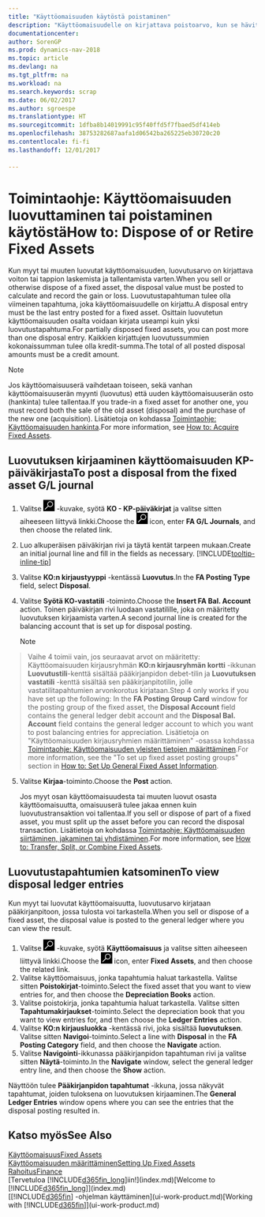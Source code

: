 ```yaml
---
title: "Käyttöomaisuuden käytöstä poistaminen"
description: "Käyttöomaisuudelle on kirjattava poistoarvo, kun se hävitetään, myydään tai poistetaan käytöstä."
documentationcenter: 
author: SorenGP
ms.prod: dynamics-nav-2018
ms.topic: article
ms.devlang: na
ms.tgt_pltfrm: na
ms.workload: na
ms.search.keywords: scrap
ms.date: 06/02/2017
ms.author: sgroespe
ms.translationtype: HT
ms.sourcegitcommit: 1dfba8b14019991c95f40ffd5f7fbaed5df414eb
ms.openlocfilehash: 38753282687aafa1d06542ba265225eb30720c20
ms.contentlocale: fi-fi
ms.lasthandoff: 12/01/2017

---
```

# <a name="how-to-dispose-of-or-retire-fixed-assets"></a><span data-ttu-id="91150-103">Toimintaohje: Käyttöomaisuuden luovuttaminen tai poistaminen käytöstä</span><span class="sxs-lookup"><span data-stu-id="91150-103">How to: Dispose of or Retire Fixed Assets</span></span>
<span data-ttu-id="91150-104">Kun myyt tai muuten luovutat käyttöomaisuuden, luovutusarvo on kirjattava voiton tai tappion laskemista ja tallentamista varten.</span><span class="sxs-lookup"><span data-stu-id="91150-104">When you sell or otherwise dispose of a fixed asset, the disposal value must be posted to calculate and record the gain or loss.</span></span> <span data-ttu-id="91150-105">Luovutustapahtuman tulee olla viimeinen tapahtuma, joka käyttöomaisuudelle on kirjattu.</span><span class="sxs-lookup"><span data-stu-id="91150-105">A disposal entry must be the last entry posted for a fixed asset.</span></span> <span data-ttu-id="91150-106">Osittain luovutetun käyttöomaisuuden osalta voidaan kirjata useampi kuin yksi luovutustapahtuma.</span><span class="sxs-lookup"><span data-stu-id="91150-106">For partially disposed fixed assets, you can post more than one disposal entry.</span></span> <span data-ttu-id="91150-107">Kaikkien kirjattujen luovutussummien kokonaissumman tulee olla kredit-summa.</span><span class="sxs-lookup"><span data-stu-id="91150-107">The total of all posted disposal amounts must be a credit amount.</span></span>  

> [!NOTE]  
>   <span data-ttu-id="91150-108">Jos käyttöomaisuuserä vaihdetaan toiseen, sekä vanhan käyttöomaisuuserän myynti (luovutus) että uuden käyttöomaisuuserän osto (hankinta) tulee tallentaa.</span><span class="sxs-lookup"><span data-stu-id="91150-108">If you trade-in a fixed asset for another one, you must record both the sale of the old asset (disposal) and the purchase of the new one (acquisition).</span></span> <span data-ttu-id="91150-109">Lisätietoja on kohdassa [Toimintaohje: Käyttöomaisuuden hankinta](fa-how-acquire.md).</span><span class="sxs-lookup"><span data-stu-id="91150-109">For more information, see [How to: Acquire Fixed Assets](fa-how-acquire.md).</span></span>  

## <a name="to-post-a-disposal-from-the-fixed-asset-gl-journal"></a><span data-ttu-id="91150-110">Luovutuksen kirjaaminen käyttöomaisuuden KP-päiväkirjasta</span><span class="sxs-lookup"><span data-stu-id="91150-110">To post a disposal from the fixed asset G/L journal</span></span>
1. <span data-ttu-id="91150-111">Valitse ![Etsi sivu tai raportti](media/ui-search/search_small.png "Etsi sivu tai raportti -kuvake") -kuvake, syötä **KO - KP-päiväkirjat** ja valitse sitten aiheeseen liittyvä linkki.</span><span class="sxs-lookup"><span data-stu-id="91150-111">Choose the ![Search for Page or Report](media/ui-search/search_small.png "Search for Page or Report icon") icon, enter **FA G/L Journals**, and then choose the related link.</span></span>  
2. <span data-ttu-id="91150-112">Luo alkuperäisen päiväkirjan rivi ja täytä kentät tarpeen mukaan.</span><span class="sxs-lookup"><span data-stu-id="91150-112">Create an initial journal line and fill in the fields as necessary.</span></span> [!INCLUDE[tooltip-inline-tip](includes/tooltip-inline-tip_md.md)]  
3. <span data-ttu-id="91150-113">Valitse **KO:n kirjaustyyppi** -kentässä **Luovutus**.</span><span class="sxs-lookup"><span data-stu-id="91150-113">In the **FA Posting Type** field, select **Disposal**.</span></span>  
4. <span data-ttu-id="91150-114">Valitse **Syötä KO-vastatili** -toiminto.</span><span class="sxs-lookup"><span data-stu-id="91150-114">Choose the **Insert FA Bal. Account** action.</span></span> <span data-ttu-id="91150-115">Toinen päiväkirjan rivi luodaan vastatilille, joka on määritetty luovutuksen kirjaamista varten.</span><span class="sxs-lookup"><span data-stu-id="91150-115">A second journal line is created for the balancing account that is set up for disposal posting.</span></span>  

    > [!NOTE]  
>   <span data-ttu-id="91150-116">Vaihe 4 toimii vain, jos seuraavat arvot on määritetty: Käyttöomaisuuden kirjausryhmän **KO:n kirjausryhmän kortti** -ikkunan **Luovutustili**-kenttä sisältää pääkirjanpidon debet-tilin ja **Luovutuksen vastatili** -kenttä sisältää sen pääkirjanpitotilin, jolle vastatilitapahtumien arvonkorotus kirjataan.</span><span class="sxs-lookup"><span data-stu-id="91150-116">Step 4 only works if you have set up the following: In the **FA Posting Group Card** window for the posting group of the fixed asset, the **Disposal Account** field contains the general ledger debit account and the **Disposal Bal. Account** field contains the general ledger account to which you want to post balancing entries for appreciation.</span></span> <span data-ttu-id="91150-117">Lisätietoja on "Käyttöomaisuuden kirjausryhmien määrittäminen" -osassa kohdassa [Toimintaohje: Käyttöomaisuuden yleisten tietojen määrittäminen](fa-how-setup-general.md).</span><span class="sxs-lookup"><span data-stu-id="91150-117">For more information, see the "To set up fixed asset posting groups" section in [How to: Set Up General Fixed Asset Information](fa-how-setup-general.md).</span></span>  
5. <span data-ttu-id="91150-118">Valitse **Kirjaa**-toiminto.</span><span class="sxs-lookup"><span data-stu-id="91150-118">Choose the **Post** action.</span></span>  

    <span data-ttu-id="91150-119">Jos myyt osan käyttöomaisuudesta tai muuten luovut osasta käyttöomaisuutta, omaisuuserä tulee jakaa ennen kuin luovutustransaktion voi tallentaa.</span><span class="sxs-lookup"><span data-stu-id="91150-119">If you sell or dispose of part of a fixed asset, you must split up the asset before you can record the disposal transaction.</span></span> <span data-ttu-id="91150-120">Lisätietoja on kohdassa [Toimintaohje: Käyttöomaisuuden siirtäminen, jakaminen tai yhdistäminen](fa-how-trans-split-combine.md).</span><span class="sxs-lookup"><span data-stu-id="91150-120">For more information, see [How to: Transfer, Split, or Combine Fixed Assets](fa-how-trans-split-combine.md).</span></span>  

## <a name="to-view-disposal-ledger-entries"></a><span data-ttu-id="91150-121">Luovutustapahtumien katsominen</span><span class="sxs-lookup"><span data-stu-id="91150-121">To view disposal ledger entries</span></span>
<span data-ttu-id="91150-122">Kun myyt tai luovutat käyttöomaisuutta, luovutusarvo kirjataan pääkirjanpitoon, jossa tulosta voi tarkastella.</span><span class="sxs-lookup"><span data-stu-id="91150-122">When you sell or dispose of a fixed asset, the disposal value is posted to the general ledger where you can view the result.</span></span>  

1. <span data-ttu-id="91150-123">Valitse ![Etsi sivu tai raportti](media/ui-search/search_small.png "Etsi sivu tai raportti -kuvake") -kuvake, syötä **Käyttöomaisuus** ja valitse sitten aiheeseen liittyvä linkki.</span><span class="sxs-lookup"><span data-stu-id="91150-123">Choose the ![Search for Page or Report](media/ui-search/search_small.png "Search for Page or Report icon") icon, enter **Fixed Assets**, and then choose the related link.</span></span>  
2. <span data-ttu-id="91150-124">Valitse käyttöomaisuus, jonka tapahtumia haluat tarkastella. Valitse sitten **Poistokirjat**-toiminto.</span><span class="sxs-lookup"><span data-stu-id="91150-124">Select the fixed asset that you want to view entries for, and then choose the **Depreciation Books** action.</span></span>  
3. <span data-ttu-id="91150-125">Valitse poistokirja, jonka tapahtumia haluat tarkastella. Valitse sitten **Tapahtumakirjaukset**-toiminto.</span><span class="sxs-lookup"><span data-stu-id="91150-125">Select the depreciation book that you want to view entries for, and then choose the **Ledger Entries** action.</span></span>  
4. <span data-ttu-id="91150-126">Valitse **KO:n kirjausluokka** -kentässä rivi, joka sisältää **luovutuksen**. Valitse sitten **Navigoi**-toiminto.</span><span class="sxs-lookup"><span data-stu-id="91150-126">Select a line with **Disposal** in the **FA Posting Category** field, and then choose the **Navigate** action.</span></span>  
5. <span data-ttu-id="91150-127">Valitse **Navigointi**-ikkunassa pääkirjanpidon tapahtuman rivi ja valitse sitten **Näytä**-toiminto.</span><span class="sxs-lookup"><span data-stu-id="91150-127">In the **Navigate** window, select the general ledger entry line, and then choose the **Show** action.</span></span>  

<span data-ttu-id="91150-128">Näyttöön tulee **Pääkirjanpidon tapahtumat** -ikkuna, jossa näkyvät tapahtumat, joiden tuloksena on luovutuksen kirjaaminen.</span><span class="sxs-lookup"><span data-stu-id="91150-128">The **General Ledger Entries** window opens where you can see the entries that the disposal posting resulted in.</span></span>  

## <a name="see-also"></a><span data-ttu-id="91150-129">Katso myös</span><span class="sxs-lookup"><span data-stu-id="91150-129">See Also</span></span>
[<span data-ttu-id="91150-130">Käyttöomaisuus</span><span class="sxs-lookup"><span data-stu-id="91150-130">Fixed Assets</span></span>](fa-manage.md)  
[<span data-ttu-id="91150-131">Käyttöomaisuuden määrittäminen</span><span class="sxs-lookup"><span data-stu-id="91150-131">Setting Up Fixed Assets</span></span>](fa-setup.md)  
[<span data-ttu-id="91150-132">Rahoitus</span><span class="sxs-lookup"><span data-stu-id="91150-132">Finance</span></span>](finance.md)  
<span data-ttu-id="91150-133">[Tervetuloa [!INCLUDE[d365fin_long](includes/d365fin_long_md.md)]iin!](index.md)</span><span class="sxs-lookup"><span data-stu-id="91150-133">[Welcome to [!INCLUDE[d365fin_long](includes/d365fin_long_md.md)]](index.md)</span></span>  
<span data-ttu-id="91150-134">[[!INCLUDE[d365fin](includes/d365fin_md.md)] -ohjelman käyttäminen](ui-work-product.md)</span><span class="sxs-lookup"><span data-stu-id="91150-134">[Working with [!INCLUDE[d365fin](includes/d365fin_md.md)]](ui-work-product.md)</span></span>

